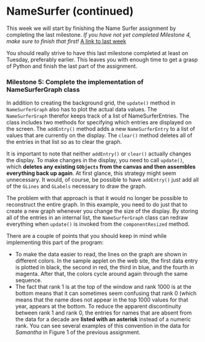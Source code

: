 
# NameSurfer (continued)

This week we will start by finishing the Name Surfer assignment by completing
the last milestone. *If you have not yet completed Milestone 4, make sure 
to finish that first!* [A link to last week](https://progki.mprog.nl/psets/namesurfer)

You should really strive to have this last milestone completed at least on
Tuesday, preferably earlier. This leaves you with enough time to get a grasp of
Python and finish the last part of the assignment.

### Milestone 5: Complete the implementation of NameSurferGraph class

In addition to creating the background grid, the `update()` method in
`NameSurferGraph` also has to plot the actual data values. The `NameSurferGraph`
therefor keeps track of a list of NameSurferEntries. The class includes two
methods for specifying which entries are displayed on the screen. The
`addEntry()` method adds a new `NameSurferEntry` to a list of values that are
currently on the display. The `clear()` method deletes all of the entries in
that list so as to clear the graph.

It is important to note that neither `addEntry()` or `clear()` actually changes the display. To
make changes in the display, you need to call `update()`, which **deletes any existing
`GObjects` from the canvas and then assembles everything back up again**. At first glance,
this strategy might seem unnecessary. It would, of course, be possible to have `addEntry()`
just add all of the `GLines` and `GLabels` necessary to draw the graph.

The problem with that approach is that it would no longer be possible to reconstruct the
entire graph. In this example, you need to do just that to create a new graph whenever
you change the size of the display. By storing all of the entries in an internal list, the
`NameSurferGraph` class can redraw everything when `update()` is invoked from the
`componentResized` method.

There are a couple of points that you should keep in mind while implementing this part of 
the program:

* To make the data easier to read, the lines on the graph are shown in different colors.
In the sample applet on the web site, the first data entry is plotted in black, the second in 
red, the third in blue, and the fourth in magenta. After that, the colors cycle around
again through the same sequence.
* The fact that rank 1 is at the top of the window and rank 1000 is at the bottom means
that it can sometimes seem confusing that rank 0 (which means that the name does
not appear in the top 1000 values for that year, appears at the bottom. To reduce the
apparent discontinuity between rank 1 and rank 0, the entries for names that are absent
from the data for a decade are **listed with an asterisk** instead of a numeric rank. You
can see several examples of this convention in the data for *Samantha* in Figure
1 of the previous assignment.

